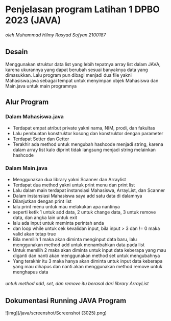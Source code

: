# Penjelasan program Latihan 1 DPBO 2023 (JAVA)

###### oleh Muhammad Hilmy Rasyad Sofyan 2100187


## Desain
Menggunakan struktur data list yang lebih tepatnya array list dalam JAVA, karena  ukurannya yang dapat berubah sesuai banyaknya data yang dimasukkan. Lalu program pun dibagi menjadi dua file yakni Mahasiswa.java sebagai tempat untuk menyimpan objek Mahasiswa dan Main.java untuk main programnya

## Alur Program

### Dalam Mahasiswa.java

- Terdapat empat atribut private yakni nama, NIM, prodi, dan fakultas
- Lalu pembuatan konstruktor kosong dan konstruktor dengan parameter
- Terdapat Setter dan Getter
- Terakhir ada method untuk mengubah hashcode menjadi string, karena dalam array list kalo diprint tidak langsung menjadi string melainkan hashcode

### Dalam Main.java

- Menggunakan dua library yakni Scanner dan Arraylist
- Terdapat dua method yakni untuk print menu dan print list
- Lalu dalam main terdapat instansiasi Mahasiswa, ArrayList, dan Scanner
- Dalam instansiasi Mahasiswa saya add satu data di dalamnya
- Dilanjutkan dengan print list
- lalu print menu untuk mau melakukan apa nantinya
- seperti ketik 1 untuk add data, 2 untuk change data, 3 untuk remove data, dan angka lain untuk exit
- lalu ada input untuk meminta perintah anda
- dan loop while untuk cek kevalidan input, bila input > 3 dan != 0 maka valid akan tetap true
- Bila memilih 1 maka akan diminta menginput data baru, lalu menggunakan method add untuk menambahkan data pada list
- Untuk memilih 2 maka akan diminta untuk input data keberapa yang mau diganti dan nanti akan menggunakan method set untuk mengubahnya
- Yang terakhir itu 3 maka hanya akan diminta untuk input data keberapa yang mau dihapus dan nanti akan menggunakan method remove untuk menghapus data

###### untuk method add, set, dan remove itu berasal dari library ArrayList

## Dokumentasi Running JAVA Program
![img](/java/screenshot/Screenshot (3025).png)
